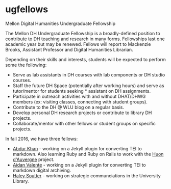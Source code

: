 # ugfellows
Mellon Digital Humanities Undergraduate Fellowship


The Mellon DH Undergraduate Fellowship is a broadly-defined position to contribute to DH teaching and research in many forms. Fellowships last one academic year but may be renewed. Fellows will report to Mackenzie Brooks, Assistant Professor and Digital Humanities Librarian. 

Depending on their skills and interests, students will be expected to perform some the following: 
* Serve as lab assistants in DH courses with lab components or DH studio courses. 
* Staff the future DH Space (potentially after working hours) and serve as tutor/mentor for students seeking * assistant on DH assignments. 
* Participate in outreach activities with and without DHAT/DHWG members (ex: visiting classes, connecting with student groups). 
* Contribute to the DH @ WLU blog on a regular basis. 
* Develop personal DH research projects or contribute to library DH projects. 
* Collaborate/mentor with other fellows or student groups on specific projects. 

In fall 2016, we have three fellows:

* [Abdur Khan](/khan/) - working on a Jekyll plugin for converting TEI to markdown. Also learning Ruby and Ruby on Rails to work with the [Huon d'Auvergne](huondauvergene.org) project.
* [Aidan Valente](/valente/) - working on a Jekyll plugin for converting TEI to markdown digital archiving.
* [Haley Soutter](/soutter/) - working on strategic communciations in the University Library.
